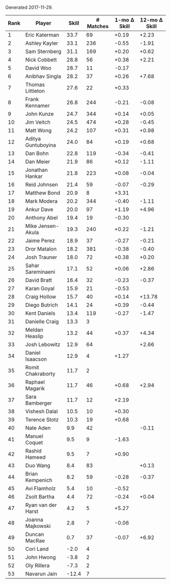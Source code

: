 Generated 2017-11-29.

| Rank | Player             | Skill | # Matches | 1-mo Δ Skill | 12-mo Δ Skill |
|------|--------------------|-------|-----------|--------------|---------------|
|    1 | Eric Katerman      |  33.7 |        69 |        +0.19 |         +2.23 |
|    2 | Ashley Kayler      |  33.1 |       236 |        -0.55 |         -1.91 |
|    3 | Sam Sternberg      |  31.1 |       169 |        +0.20 |         +0.62 |
|    4 | Nick Cobbett       |  28.8 |        56 |        +0.38 |         +2.21 |
|    5 | David Woo          |  28.7 |        11 |        -0.17 |               |
|    6 | Anibhav Singla     |  28.2 |        37 |        +0.26 |         +7.68 |
|    7 | Thomas Littleton   |  27.6 |        22 |        +0.33 |               |
|    8 | Frank Kennamer     |  26.8 |       244 |        -0.21 |         -0.08 |
|    9 | John Kunze         |  24.7 |       344 |        +0.14 |         +0.05 |
|   10 | Jim Veitch         |  24.5 |       474 |        +0.28 |         -0.45 |
|   11 | Matt Wong          |  24.2 |       107 |        +0.31 |         +0.98 |
|   12 | Aditya Guntuboyina |  24.0 |        84 |        +0.19 |         +0.68 |
|   13 | Dan Bohn           |  22.8 |       119 |        -0.34 |         -0.41 |
|   14 | Dan Meier          |  21.9 |        86 |        +0.12 |         -1.11 |
|   15 | Jonathan Hankar    |  21.8 |       223 |        +0.08 |         -0.04 |
|   16 | Reid Johnsen       |  21.4 |        59 |        -0.07 |         -0.29 |
|   17 | Matthew Bond       |  20.9 |         8 |        +3.31 |               |
|   18 | Mark Modera        |  20.2 |       344 |        -0.40 |         -1.11 |
|   19 | Ankur Dave         |  20.0 |        97 |        +1.19 |         +4.96 |
|   20 | Anthony Abel       |  19.4 |        19 |        -0.30 |               |
|   21 | Mike Jensen-Akula  |  19.3 |       240 |        +0.22 |         -1.21 |
|   22 | Jaime Perez        |  18.9 |        37 |        -0.27 |         -0.21 |
|   23 | Dror Matalon       |  18.2 |       381 |        -0.38 |         -0.40 |
|   24 | Josh Trauner       |  18.0 |        72 |        +0.38 |         +0.20 |
|   25 | Sahar Sareminaeni  |  17.1 |        52 |        +0.06 |         +2.86 |
|   26 | David Bratt        |  16.4 |        32 |        -0.23 |         -0.37 |
|   27 | Karan Goyal        |  15.9 |        21 |        -0.53 |               |
|   28 | Craig Hollow       |  15.7 |        40 |        +0.14 |        +13.78 |
|   29 | Diego Butrich      |  14.1 |        24 |        +0.39 |         -0.44 |
|   30 | Kent Daniels       |  13.4 |       119 |        -0.27 |         -1.47 |
|   31 | Danielle Craig     |  13.3 |         3 |              |               |
|   32 | Meldan Heaslip     |  13.2 |        44 |        +0.37 |         +4.34 |
|   33 | Josh Lebowitz      |  12.9 |        64 |              |         +2.66 |
|   34 | Daniel Isaacson    |  12.9 |         4 |        +1.27 |               |
|   35 | Romit Chakraborty  |  11.7 |         2 |              |               |
|   36 | Raphael Magarik    |  11.7 |        46 |        +0.68 |         +2.94 |
|   37 | Sara Bamberger     |  11.7 |        12 |        +2.19 |               |
|   38 | Vishesh Dalal      |  10.5 |        10 |        +0.30 |               |
|   39 | Terence Stotz      |  10.3 |        19 |        +0.68 |               |
|   40 | Nate Aden          |   9.9 |        42 |              |         -0.11 |
|   41 | Manuel Coquet      |   9.5 |         9 |        -1.63 |               |
|   42 | Rashid Hameed      |   9.5 |         7 |        +0.90 |               |
|   43 | Duo Wang           |   8.4 |        83 |              |         +0.13 |
|   44 | Brian Kempenich    |   8.2 |        59 |        -0.28 |         -0.37 |
|   45 | Avi Flamholz       |   5.4 |        10 |        -0.52 |               |
|   46 | Zsolt Bartha       |   4.4 |        72 |        -0.24 |         +0.04 |
|   47 | Ryan van der Harst |   4.2 |         5 |        +5.27 |               |
|   48 | Joanna Majkowski   |   2.8 |         7 |        -0.06 |               |
|   49 | Duncan MacRae      |   0.7 |        37 |        -0.07 |         +6.92 |
|   50 | Cori Land          |  -2.0 |         4 |              |               |
|   51 | John Hwong         |  -3.8 |         2 |              |               |
|   52 | Oly Rillera        |  -7.3 |         2 |              |               |
|   53 | Navarun Jain       | -12.4 |         7 |              |               |